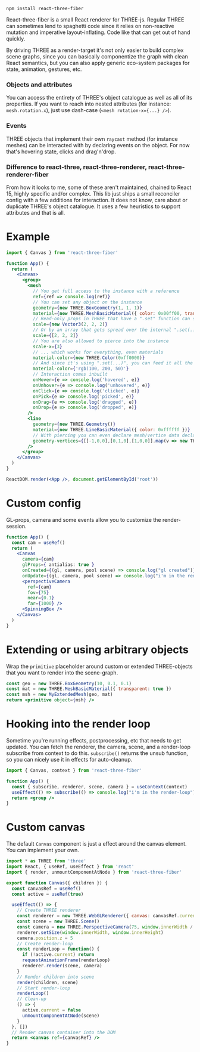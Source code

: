     npm install react-three-fiber

React-three-fiber is a small React renderer for THREE-js. Regular THREE can sometimes lend to spaghetti code since it relies on non-reactive mutation and imperative layout-inflating. Code like that can get out of hand quickly.

By driving THREE as a render-target it's not only easier to build complex scene graphs, since you can basically componentize the graph with clean React semantics, but you can also apply generic eco-system packages for state, animation, gestures, etc.

### Objects and attributes

You can access the entirety of THREE's object catalogue as well as all of its properties. If you want to reach into nested attributes (for instance: `mesh.rotation.x`), just use dash-case (`<mesh rotation-x={...} />`).

### Events

THREE objects that implement their own `raycast` method (for instance meshes) can be interacted with by declaring events on the object. For now that's hovering state, clicks and drag'n'drop.

### Difference to react-three, react-three-renderer, react-three-renderer-fiber

From how it looks to me, some of these aren't maintained, chained to React 15, highly specific and/or complex. This lib just ships a small reconciler config with a few additions for interaction. It does not know, care about or duplicate THREE's object catalogue. It uses a few heuristics to support attributes and that is all.

# Example

```jsx
import { Canvas } from 'react-three-fiber'

function App() {
  return (
    <Canvas>
      <group>
        <mesh
          // You get full access to the instance with a reference
          ref={ref => console.log(ref)}
          // You can set any object on the instance
          geometry={new THREE.BoxGeometry(1, 1, 1)}
          material={new THREE.MeshBasicMaterial({ color: 0x00ff00, transparent: true })}
          // Read-only props in THREE that have a ".set" function can still be written to
          scale={new Vector3(2, 2, 2)}
          // Or by an array that gets spread over the internal ".set(...)" function
          scale={[2, 2, 2]}
          // You are also allowed to pierce into the instance
          scale-x={3}
          // ... which works for everything, even materials
          material-color={new THREE.Color(0xff0000)}
          // And since it's using ".set(...)", you can feed it all the values it can take
          material-color={'rgb(100, 200, 50)'}
          // Interaction comes inbuilt
          onHover={e => console.log('hovered', e)}
          onUnhover={e => console.log('unhovered', e)}
          onClick={e => console.log('clicked', e)}
          onPick={e => console.log('picked', e)}
          onDrag={e => console.log('dragged', e)}
          onDrop={e => console.log('dropped', e)}
        />
        <line
          geometry={new THREE.Geometry()}
          material={new THREE.LineBasicMaterial({ color: 0xffffff })}
          // With piercing you can even declare mesh/vertice data declaratively
          geometry-vertices={[[-1,0,0],[0,1,0],[1,0,0]].map(v => new THREE.Vector3(...v))}
        />
      </group>
    </Canvas>
  )
}

ReactDOM.render(<App />, document.getElementById('root'))
```

# Custom config

GL-props, camera and some events allow you to customize the render-session.

```jsx
function App() {
  const cam = useRef()
  return (
    <Canvas
      camera={cam}
      glProps={ antialias: true }
      onCreated={(gl, camera, pool scene) => console.log("gl created")}
      onUpdate={(gl, camera, pool scene) => console.log("i'm in the render-loop")}>
      <perspectiveCamera
        ref={cam}
        fov={75}
        near={0.1}
        far={1000} />
      <SpinningBox />
    </Canvas>
  )
}
```

# Extending or using arbitrary objects

Wrap the `primitive` placeholder around custom or extended THREE-objects that you want to render into the scene-graph.

```jsx
const geo = new THREE.BoxGeometry(10, 0.1, 0.1)
const mat = new THREE.MeshBasicMaterial({ transparent: true })
const msh = new MyExtendedMesh(geo, mat)
return <primitive object={msh} />
```

# Hooking into the render loop

Sometime you're running effects, postprocessing, etc that needs to get updated. You can fetch the renderer, the camera, scene, and a render-loop subscribe from context to do this. `subscribe()` returns the unsub function, so you can nicely use it in effects for auto-cleanup.

```jsx
import { Canvas, context } from 'react-three-fiber'

function App() {
  const { subscribe, renderer, scene, camera } = useContext(context)
  useEffect(() => subscribe(() => console.log("i'm in the render-loop")), [])
  return <group />
}
```

# Custom canvas

The default `Canvas` component is just a effect around the canvas element. You can implement your own.

```jsx
import * as THREE from 'three'
import React, { useRef, useEffect } from 'react'
import { render, unmountComponentAtNode } from 'react-three-fiber'

export function Canvas({ children }) {
  const canvasRef = useRef()
  const active = useRef(true)

  useEffect(() => {
    // Create THREE renderer
    const renderer = new THREE.WebGLRenderer({ canvas: canvasRef.current })
    const scene = new THREE.Scene()
    const camera = new THREE.PerspectiveCamera(75, window.innerWidth / window.innerHeight, 0.1, 1000)
    renderer.setSize(window.innerWidth, window.innerHeight)
    camera.position.z = 5
    // Create render-loop
    const renderLoop = function() {
      if (!active.current) return
      requestAnimationFrame(renderLoop)
      renderer.render(scene, camera)
    }
    // Render children into scene
    render(children, scene)
    // Start render-loop
    renderLoop()
    // Clean-up
    () => {
      active.current = false
      unmountComponentAtNode(scene)
    }
  }, [])
  // Render canvas container into the DOM
  return <canvas ref={canvasRef} />
}
```
